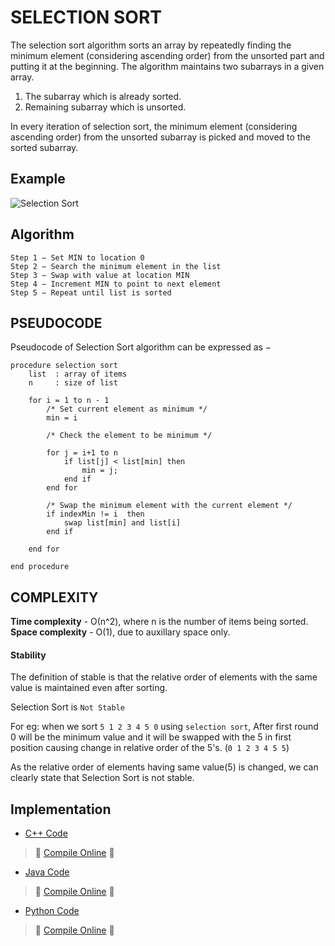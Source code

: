 # SELECTION SORT

The selection sort algorithm sorts an array by repeatedly finding the minimum element (considering ascending order) from the unsorted part and putting it at the beginning. The algorithm maintains two subarrays in a given array.
1. The subarray which is already sorted.
2. Remaining subarray which is unsorted.

In every iteration of selection sort, the minimum element (considering ascending order) from the unsorted subarray is picked and moved to the sorted subarray.

## Example

![Selection Sort](http://www.cs.rmit.edu.au/online/blackboard/chapter/05/documents/contribute/chapter/09/images/selection-sort.gif)

## Algorithm

```
Step 1 − Set MIN to location 0
Step 2 − Search the minimum element in the list
Step 3 − Swap with value at location MIN
Step 4 − Increment MIN to point to next element
Step 5 − Repeat until list is sorted
```

## PSEUDOCODE

Pseudocode of Selection Sort algorithm can be expressed as −

```
procedure selection sort
    list  : array of items
    n     : size of list

    for i = 1 to n - 1
        /* Set current element as minimum */
        min = i

        /* Check the element to be minimum */

        for j = i+1 to n
            if list[j] < list[min] then
                min = j;
            end if
        end for

        /* Swap the minimum element with the current element */
        if indexMin != i  then
            swap list[min] and list[i]
        end if

    end for

end procedure
```

## COMPLEXITY

**Time complexity**  - О(n^2), where n is the number of items being sorted.
**Space complexity** - O(1), due to auxillary space only.

#### Stability

The definition of stable is that the relative order of elements with the same value is maintained even after sorting.

Selection Sort is `Not Stable` 

For eg: when we sort `5 1 2 3 4 5 0` using `selection sort`, After first round 0 will be the minimum value and it will be swapped with the 5 in first position causing change in relative order of the 5's. 
(`0 1 2 3 4 5 5`)

As the relative order of elements having same value(5) is changed, we can clearly state that Selection Sort is not stable.

## Implementation

- [C++ Code](https://github.com/jainaman224/Algo_Ds_Notes/blob/master/Selection_Sort/Selection_Sort.cpp)
> :rocket: [Compile Online](https://repl.it/C6sP) :rocket:

- [Java Code](https://github.com/jainaman224/Algo_Ds_Notes/blob/master/Selection_Sort/Selection_Sort.java)
> :rocket: [Compile Online](https://repl.it/C6sW) :rocket:

- [Python Code](https://github.com/jainaman224/Algo_Ds_Notes/blob/master/Selection_Sort/Selection_Sort.py)
> :rocket: [Compile Online](https://repl.it/C6sT) :rocket:
